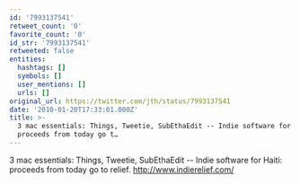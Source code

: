 ```yaml
---
id: '7993137541'
retweet_count: '0'
favorite_count: '0'
id_str: '7993137541'
retweeted: false
entities:
  hashtags: []
  symbols: []
  user_mentions: []
  urls: []
original_url: https://twitter.com/jth/status/7993137541
date: '2010-01-20T17:33:01.000Z'
title: >-
  3 mac essentials: Things, Tweetie, SubEthaEdit -- Indie software for Haiti:
  proceeds from today go t…
---
```


3 mac essentials: Things, Tweetie, SubEthaEdit -- Indie software for Haiti: proceeds from today go to relief. http://www.indierelief.com/